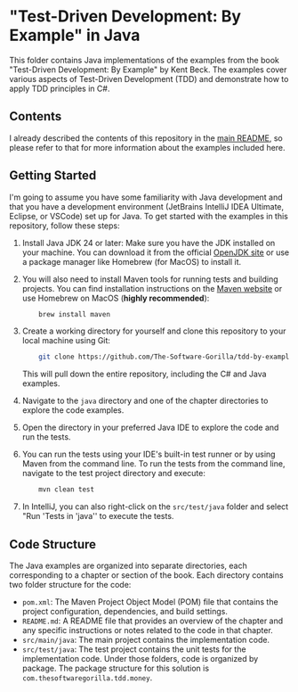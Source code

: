 # "Test-Driven Development: By Example" in Java

This folder contains Java implementations of the examples from the book "Test-Driven Development: By Example" by Kent
Beck. The examples cover various aspects of Test-Driven Development (TDD) and demonstrate how to apply TDD principles in
C#.

## Contents
I already described the contents of this repository in the [main README](../README.md#structure-of-the-repository), so
please refer to that for more information about the examples included here.

## Getting Started
I'm going to assume you have some familiarity with Java development and that you have a development environment
(JetBrains IntelliJ IDEA Ultimate, Eclipse, or VSCode) set up for Java.
To get started with the examples in this repository, follow these steps:
1. Install Java JDK 24 or later: Make sure you have the JDK installed on your machine. You can download it from
   the official [OpenJDK site](https://jdk.java.net/25/) or use a package manager like Homebrew (for MacOS) to
   install it.
2. You will also need to install Maven tools for running tests and building projects. You can find installation
   instructions on the [Maven website](https://maven.apache.org/install.html) or use Homebrew on MacOS (**highly 
recommended**):
    ```bash
        brew install maven
    ```

3. Create a working directory for yourself and clone this repository to your local machine using Git:

    ```bash
        git clone https://github.com/The-Software-Gorilla/tdd-by-example.git
     ```
    
    This will pull down the entire repository, including the C# and Java examples.
4. Navigate to the `java` directory and one of the chapter directories to explore the code examples.
5. Open the directory in your preferred Java IDE to explore the code and run the tests.
6. You can run the tests using your IDE's built-in test runner or by using Maven from the command line. To run the tests 
from the command line, navigate to the test project directory and execute:
    ```bash
        mvn clean test
    ```
7. In IntelliJ, you can also right-click on the `src/test/java` folder and select "Run 'Tests in 'java'' to execute the 
tests.

## Code Structure
The Java examples are organized into separate directories, each corresponding to a chapter or section of the book. Each
directory contains two folder structure for the code:
- `pom.xml`: The Maven Project Object Model (POM) file that contains the project configuration, dependencies, and build
  settings.
- `README.md`: A README file that provides an overview of the chapter and any specific instructions or notes related to
  the code in that chapter.
- `src/main/java`: The main project contains the implementation code.
- `src/test/java`: The test project contains the unit tests for the implementation code.
Under those folders, code is organized by package. The package structure for this solution is 
`com.thesoftwaregorilla.tdd.money`.
